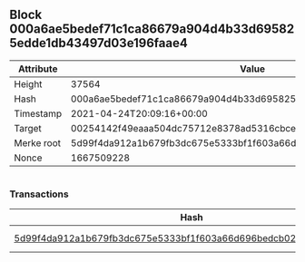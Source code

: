## Block 000a6ae5bedef71c1ca86679a904d4b33d695825edde1db43497d03e196faae4

Attribute | Value
--- | ---
Height | 37564
Hash | 000a6ae5bedef71c1ca86679a904d4b33d695825edde1db43497d03e196faae4
Timestamp | 2021-04-24T20:09:16+00:00
Target | 00254142f49eaaa504dc75712e8378ad5316cbcead634704b3734b6271167cc4
Merke root | 5d99f4da912a1b679fb3dc675e5333bf1f603a66d696bedcb02162109f0031c6
Nonce | 1667509228

```

```

### Transactions

Hash | Amount
--- | ---
[5d99f4da912a1b679fb3dc675e5333bf1f603a66d696bedcb02162109f0031c6](5d99f4da912a1b679fb3dc675e5333bf1f603a66d696bedcb02162109f0031c6.md) | 10.00000000 SKEPTI 
